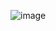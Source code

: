 
![image](https://github.com/DesarrolladorWeb-dev/NEXTJS_PRIMER/assets/130877967/1110efe6-ca33-462b-982c-87d50a25855d)
